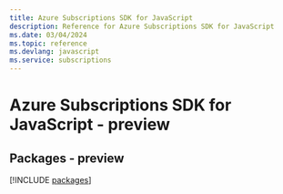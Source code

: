 ```yaml
---
title: Azure Subscriptions SDK for JavaScript
description: Reference for Azure Subscriptions SDK for JavaScript
ms.date: 03/04/2024
ms.topic: reference
ms.devlang: javascript
ms.service: subscriptions
---
```

# Azure Subscriptions SDK for JavaScript - preview
## Packages - preview
[!INCLUDE [packages](subscriptions-index.md)]